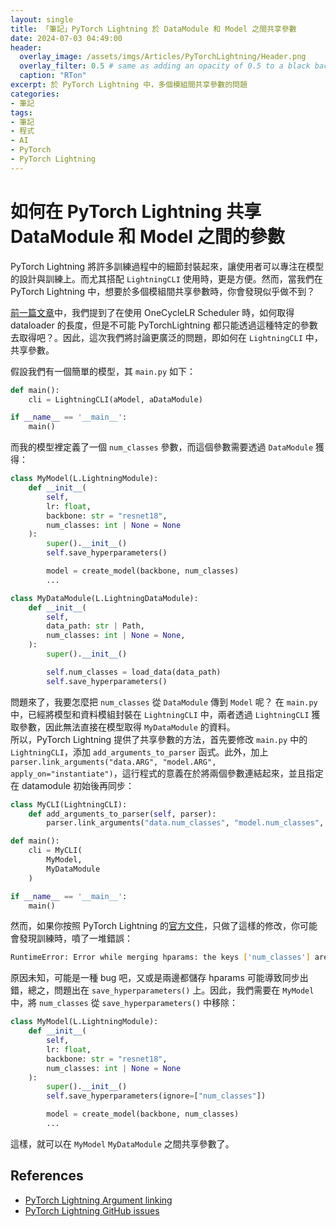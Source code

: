 ```yaml
---
layout: single
title: 「筆記」PyTorch Lightning 於 DataModule 和 Model 之間共享參數
date: 2024-07-03 04:49:00
header:
  overlay_image: /assets/imgs/Articles/PyTorchLightning/Header.png
  overlay_filter: 0.5 # same as adding an opacity of 0.5 to a black background
  caption: "RTon"
excerpt: 於 PyTorch Lightning 中，多個模組間共享參數的問題
categories:
- 筆記
tags:
- 筆記
- 程式
- AI
- PyTorch
- PyTorch Lightning
---
```


# 如何在 PyTorch Lightning 共享 DataModule 和 Model 之間的參數
PyTorch Lightning 將許多訓練過程中的細節封裝起來，讓使用者可以專注在模型的設計與訓練上。而尤其搭配 `LightningCLI` 使用時，更是方便。然而，當我們在 PyTorch Lightning 中，想要於多個模組間共享參數時，你會發現似乎做不到？  

[前一篇文章](https://imrton.github.io/%E7%AD%86%E8%A8%98/PyTorchLightningOneCycleLR/)中，我們提到了在使用 OneCycleLR Scheduler 時，如何取得 dataloader 的長度，但是不可能 PyTorchLightning 都只能透過這種特定的參數去取得吧？。因此，這次我們將討論更廣泛的問題，即如何在 `LightningCLI` 中，共享參數。

假設我們有一個簡單的模型，其 `main.py` 如下：  

```python
def main():
    cli = LightningCLI(aModel, aDataModule)

if __name__ == '__main__':
    main()
```

而我的模型裡定義了一個 `num_classes` 參數，而這個參數需要透過 `DataModule` 獲得：  

```python
class MyModel(L.LightningModule):
    def __init__(
        self, 
        lr: float, 
        backbone: str = "resnet18",
        num_classes: int | None = None
    ):
        super().__init__()
        self.save_hyperparameters()

        model = create_model(backbone, num_classes)
        ...

class MyDataModule(L.LightningDataModule):
    def __init__(
        self, 
        data_path: str | Path,
        num_classes: int | None = None,
    ):
        super().__init__()

        self.num_classes = load_data(data_path)
        self.save_hyperparameters()
```

問題來了，我要怎麼把 `num_classes` 從 `DataModule` 傳到 `Model` 呢？
在 `main.py` 中，已經將模型和資料模組封裝在 `LightningCLI` 中，兩者透過 `LightningCLI` 獲取參數，因此無法直接在模型取得 `MyDataModule` 的資料。  
所以，PyTorch Lightning 提供了共享參數的方法，首先要修改 `main.py` 中的 `LightningCLI`，添加 `add_arguments_to_parser` 函式。此外，加上 `parser.link_arguments("data.ARG", "model.ARG", apply_on="instantiate")`，這行程式的意義在於將兩個參數連結起來，並且指定在 datamodule 初始後再同步：  

```python
class MyCLI(LightningCLI):
    def add_arguments_to_parser(self, parser):
        parser.link_arguments("data.num_classes", "model.num_classes", apply_on="instantiate")

def main():
    cli = MyCLI(
        MyModel, 
        MyDataModule
    )

if __name__ == '__main__':
    main()
```

然而，如果你按照 PyTorch Lightning 的[官方文件](https://lightning.ai/docs/pytorch/stable/cli/lightning_cli_expert.html)，只做了這樣的修改，你可能會發現訓練時，噴了一堆錯誤：

```bash
RuntimeError: Error while merging hparams: the keys ['num_classes'] are present in both the LightningModule's and LightningDataModule's hparams but have different values.
```

原因未知，可能是一種 bug 吧，又或是兩邊都儲存 hparams 可能導致同步出錯，總之，問題出在 `save_hyperparameters()` 上。因此，我們需要在 `MyModel` 中，將 `num_classes` 從 `save_hyperparameters()` 中移除：  

```python
class MyModel(L.LightningModule):
    def __init__(
        self, 
        lr: float, 
        backbone: str = "resnet18",
        num_classes: int | None = None
    ):
        super().__init__()
        self.save_hyperparameters(ignore=["num_classes"])

        model = create_model(backbone, num_classes)
        ...
```

這樣，就可以在 `MyModel` `MyDataModule` 之間共享參數了。

## References
* [PyTorch Lightning Argument linking](https://lightning.ai/docs/pytorch/stable/cli/lightning_cli_expert.html)  
* [PyTorch Lightning GitHub issues](https://github.com/Lightning-AI/pytorch-lightning/issues/8716)  